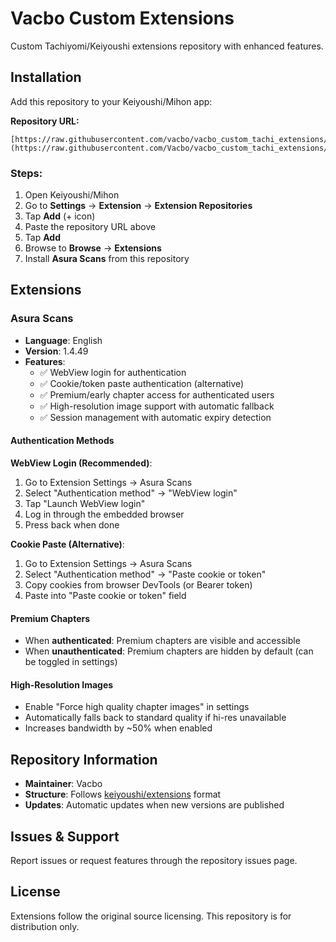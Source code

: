 # Vacbo Custom Extensions

Custom Tachiyomi/Keiyoushi extensions repository with enhanced features.

## Installation

Add this repository to your Keiyoushi/Mihon app:

**Repository URL:**
```
[https://raw.githubusercontent.com/vacbo/vacbo_custom_tachi_extensions/repo/index.min.json](https://raw.githubusercontent.com/Vacbo/vacbo_custom_tachi_extensions/refs/heads/main/repo/index.min.json)
```

### Steps:
1. Open Keiyoushi/Mihon
2. Go to **Settings** → **Extension** → **Extension Repositories**
3. Tap **Add** (+ icon)
4. Paste the repository URL above
5. Tap **Add**
6. Browse to **Browse** → **Extensions**
7. Install **Asura Scans** from this repository

## Extensions

### Asura Scans
- **Language**: English
- **Version**: 1.4.49
- **Features**:
  - ✅ WebView login for authentication
  - ✅ Cookie/token paste authentication (alternative)
  - ✅ Premium/early chapter access for authenticated users
  - ✅ High-resolution image support with automatic fallback
  - ✅ Session management with automatic expiry detection

#### Authentication Methods

**WebView Login (Recommended)**:
1. Go to Extension Settings → Asura Scans
2. Select "Authentication method" → "WebView login"
3. Tap "Launch WebView login"
4. Log in through the embedded browser
5. Press back when done

**Cookie Paste (Alternative)**:
1. Go to Extension Settings → Asura Scans
2. Select "Authentication method" → "Paste cookie or token"
3. Copy cookies from browser DevTools (or Bearer token)
4. Paste into "Paste cookie or token" field

#### Premium Chapters

- When **authenticated**: Premium chapters are visible and accessible
- When **unauthenticated**: Premium chapters are hidden by default (can be toggled in settings)

#### High-Resolution Images

- Enable "Force high quality chapter images" in settings
- Automatically falls back to standard quality if hi-res unavailable
- Increases bandwidth by ~50% when enabled

## Repository Information

- **Maintainer**: Vacbo
- **Structure**: Follows [keiyoushi/extensions](https://github.com/keiyoushi/extensions) format
- **Updates**: Automatic updates when new versions are published

## Issues & Support

Report issues or request features through the repository issues page.

## License

Extensions follow the original source licensing. This repository is for distribution only.

